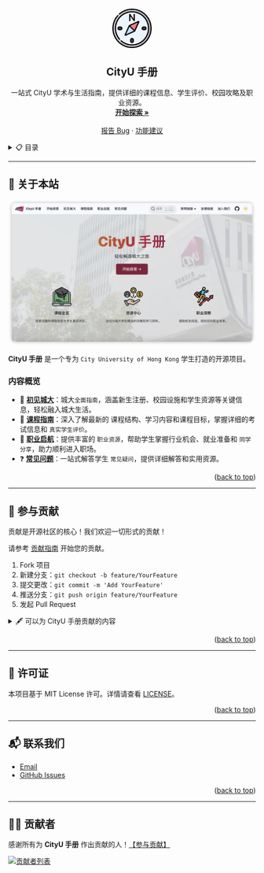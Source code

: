 <a id="readme-top"></a>
<!-- PROJECT SHIELDS -->
[//]: # ([![Contributors][contributors-shield]][contributors-url])

[//]: # ([![Forks][forks-shield]][forks-url])

[//]: # ([![Stargazers][stars-shield]][stars-url])

[//]: # ([![Issues][issues-shield]][issues-url])

[//]: # ([![MIT License][license-shield]][license-url])

<!-- PROJECT LOGO -->
<div align="center">
  <a href="https://penjc.github.io/CityU">
    <img src="./images/logo.png" alt="Logo"  height="80">
  </a>

<h2 align="center">CityU 手册</h3>

  <p align="center">
    一站式 CityU 学术与生活指南，提供详细的课程信息、学生评价、校园攻略及职业资源。
    <br />
    <a href="https://penjc.github.io/CityU/start"><strong>开始探索 »</strong></a>
    <br />
    <br />
    <a href="https://github.com/penjc/CityU/issues/new?labels=bug&template=bug-report---.md">报告 Bug</a>
    &middot;
    <a href="https://github.com/penjc/CityU/issues/new?labels=enhancement&template=feature-request---.md">功能建议</a>
  </p>
</div>

<!-- TABLE OF CONTENTS -->
<details>
  <summary>📋 目录</summary>
  <ol>
    <li>
      <a href="#-关于本站">🧐 关于本站</a>
      <ul>
        <li><a href="#内容概览">内容概览</a></li>
      </ul>
    </li>
    <li><a href="#-参与贡献">🤝 参与贡献</a></li>
    <li><a href="#-许可证">📜 许可证</a></li>
    <li><a href="#-联系我们">📬 联系我们</a></li>
    <li><a href="#-贡献者">👨‍💻 贡献者</a></li>
  </ol>
</details>


---

## 🧐 关于本站

[![CityU Screen Shot][product-screenshot]](https://penjc.github.io/CityU)

**CityU 手册** 是一个专为 `City University of Hong Kong` 学生打造的开源项目。

### 内容概览
- 🏫 **[初见城大](https://penjc.github.io/CityU/docs/welcome/intro)**：城大`全面指南`，涵盖新生注册、校园设施和学生资源等关键信息，轻松融入城大生活。
- 📘 **[课程指南](https://penjc.github.io/CityU/docs/courses/intro)**：深入了解最新的 课程结构、学习内容和课程目标，掌握详细的考试信息和 `真实学生评价`。
- 💼 **[职业启航](https://penjc.github.io/CityU/docs/career/intro)**：提供丰富的 `职业资源`，帮助学生掌握行业机会、就业准备和 `同学分享`，助力顺利进入职场。
- ❓ **[常见问题](https://penjc.github.io/CityU/docs/faq/intro)**：一站式解答学生 `常见疑问`，提供详细解答和实用资源。


<p align="right">(<a href="#readme-top">back to top</a>)</p>

---

## 🤝 参与贡献

贡献是开源社区的核心！我们欢迎一切形式的贡献！

请参考 [贡献指南](https://penjc.github.io/CityU/contributing) 开始您的贡献。

1. Fork 项目
2. 新建分支：`git checkout -b feature/YourFeature`
3. 提交更改：`git commit -m 'Add YourFeature'`
4. 推送分支：`git push origin feature/YourFeature`
5. 发起 Pull Request

<details>
  <summary>🖋 可以为 CityU 手册贡献的内容</summary>

#### 📚 **内容改进**
- 提交学生评价、生活贴士或职业经验分享。
- 增加或修正课程信息、校园指南和职业资源等内容。
- 将内容翻译为其他语言，支持更多国际学生。

#### 🎨 **设计支持**
- 改进页面布局与用户界面，使内容更直观。
- 添加高质量图片、图标或其他视觉元素。

#### 🖥 **功能优化**
- 开发或优化功能，如搜索工具、导航栏或数据展示。
- 修复 Bug，提升网站性能和用户体验。

#### 💬 **建议与反馈**
- 提出新模块或功能的建议。
- 分享使用体验，帮助改进站点内容与功能。

</details>

<p align="right">(<a href="#readme-top">back to top</a>)</p>

---

## 📜 许可证

本项目基于 MIT License 许可。详情请查看 [LICENSE](https://github.com/penjc/CityU/blob/main/LICENSE)。

<p align="right">(<a href="#readme-top">back to top</a>)</p>

---

## 📬 联系我们

- [Email](mailto:jcpeng3-c@my.cityu.edu.hk)
- [GitHub Issues](https://github.com/penjc/CityU/issues)

<p align="right">(<a href="#readme-top">back to top</a>)</p>

---

## 👨‍💻 贡献者

感谢所有为 **CityU 手册** 作出贡献的人！[【参与贡献】](https://penjc.github.io/CityU/contributing)

<a href="https://github.com/penjc/CityU/graphs/contributors">
  <img src="https://contrib.rocks/image?repo=penjc/CityU" alt="贡献者列表" />
</a>

<!-- MARKDOWN LINKS -->
[contributors-shield]: https://img.shields.io/github/contributors/penjc/CityU.svg?style=for-the-badge
[contributors-url]: https://github.com/penjc/CityU/graphs/contributors
[forks-shield]: https://img.shields.io/github/forks/penjc/CityU.svg?style=for-the-badge
[forks-url]: https://github.com/penjc/CityU/network/members
[stars-shield]: https://img.shields.io/github/stars/penjc/CityU.svg?style=for-the-badge
[stars-url]: https://github.com/penjc/CityU/stargazers
[issues-shield]: https://img.shields.io/github/issues/penjc/CityU.svg?style=for-the-badge
[issues-url]: https://github.com/penjc/CityU/issues
[license-shield]: https://img.shields.io/github/license/penjc/CityU.svg?style=for-the-badge
[license-url]: https://github.com/penjc/CityU/blob/main/LICENSE
[product-screenshot]: ./images/screenshot.png